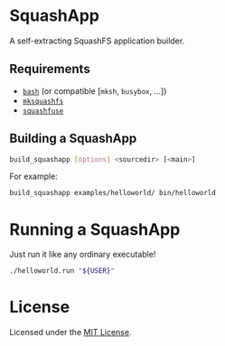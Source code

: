 # SquashApp

A self-extracting SquashFS application builder.

## Requirements

- [`bash`](https://www.gnu.org/software/bash) (or compatible [`mksh`, `busybox`, ...])
- [`mksquashfs`](https://github.com/plougher/squashfs-tools)
- [`squashfuse`](https://github.com/vasi/squashfuse)


## Building a SquashApp

```bash
build_squashapp [options] <sourcedir> [<main>]
```

For example:

```bash
build_squashapp examples/helloworld/ bin/helloworld
```


# Running a SquashApp

Just run it like any ordinary executable!

```bash
./helloworld.run "${USER}"
```


# License

Licensed under the [MIT License](/LICENSE).
